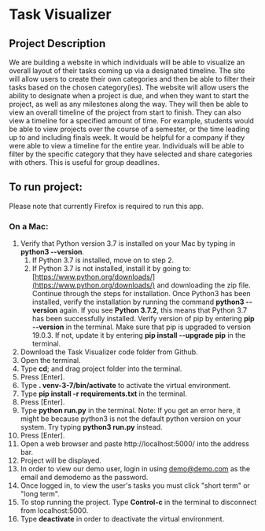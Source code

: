 # Task Visualizer

## Project Description
We are building a website in which individuals will be able to visualize an overall layout of their tasks coming up via a designated timeline. The site will allow users to create their own categories and then be able to filter their tasks based on the chosen category(ies). The website will allow users the ability to designate when a project is due, and when they want to start the project, as well as any milestones along the way. They will then be able to view an overall timeline of the project from start to finish. They can also view a timeline for a specified amount of time. For example, students would be able to view projects over the course of a semester, or the time leading up to and including finals week. It would be helpful for a company if they were able to view a timeline for the entire year. Individuals will be able to filter by the specific category that they have selected and share categories with others. This is useful for group deadlines.

## To run project:
Please note that currently Firefox is required to run this app.

### On a Mac:
1. Verify that Python version 3.7 is installed on your Mac by typing in **python3 --version**.
   1. If Python 3.7 is installed, move on to step 2.
   2. If Python 3.7 is not installed, install it by going to: [https://www.python.org/downloads/](https://www.python.org/downloads/) and downloading the zip file. Continue through the steps for
   installation. Once Python3 has been installed, verify the installation by running the command **python3 --version** again.  If you see **Python 3.7.2**, this means that Python 3.7 has been successfully installed. Verify version of pip by entering **pip --version** in the terminal. Make sure that pip is upgraded to version 19.0.3. If not, update it by entering **pip install --upgrade pip** in the terminal.
2. Download the Task Visualizer code folder from Github.
3. Open the terminal.
4. Type **cd**; and drag project folder into the terminal.
5. Press [Enter].
6. Type **. venv-3-7/bin/activate** to activate the virtual environment.
7. Type **pip install -r requirements.txt** in the terminal.
8. Press [Enter].
9. Type **python run.py** in the terminal. Note: If you get an error here, it might be because python3 is not the default python version on your system. Try typing **python3 run.py** instead.
10. Press [Enter].
11. Open a web browser and paste http://localhost:5000/ into the address bar.
12. Project will be displayed.
13. In order to view our demo user, login in using demo@demo.com as the email and demodemo as the password.
14. Once logged in, to view the user's tasks you must click "short term" or "long term".  
15. To stop running the project. Type **Control-c** in the terminal to disconnect from localhost:5000.
16. Type **deactivate** in order to deactivate the virtual environment.
